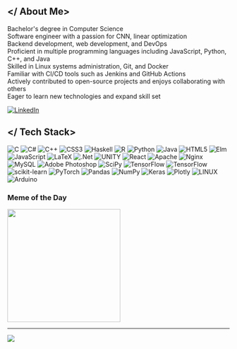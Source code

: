 ## </ About Me>
Bachelor's degree in Computer Science<br>Software engineer with a passion for CNN, linear optimization <br>Backend development, web development, and DevOps<br>Proficient in multiple programming languages including JavaScript, Python, C++, and Java<br>Skilled in Linux systems administration, Git, and Docker<br>Familiar with CI/CD tools such as Jenkins and GitHub Actions<br>Actively contributed to open-source projects and enjoys collaborating with others<br>Eager to learn new technologies and expand skill set

[![LinkedIn](https://img.shields.io/badge/LinkedIn-%230077B5.svg?logo=linkedin&logoColor=white)](https://linkedin.com/in/https://www.linkedin.com/in/moeinroghani/) 


## </ Tech Stack>
![C](https://img.shields.io/badge/c-%23000000.svg?style=flat-square&logo=c&logoColor=white)
![C#](https://img.shields.io/badge/c%23-%23232323.svg?style=flat-square&logo=c-sharp&logoColor=white)
![C++](https://img.shields.io/badge/c++-%23000000.svg?style=flat-square&logo=c%2B%2B&logoColor=white)
![CSS3](https://img.shields.io/badge/css3-%23232323.svg?style=flat-square&logo=css3&logoColor=white)
![Haskell](https://img.shields.io/badge/Haskell-5e5e5e?style=flat-square&logo=haskell&logoColor=white)
![R](https://img.shields.io/badge/r-%23232323.svg?style=flat-square&logo=r&logoColor=white)
![Python](https://img.shields.io/badge/python-4b4b4b?style=flat-square&logo=python&logoColor=white)
![Java](https://img.shields.io/badge/java-%23232323.svg?style=flat-square&logo=java&logoColor=white)
![HTML5](https://img.shields.io/badge/html5-%23000000.svg?style=flat-square&logo=html5&logoColor=white)
![Elm](https://img.shields.io/badge/Elm-5e5e5e?style=flat-square&logo=elm&logoColor=white)
![JavaScript](https://img.shields.io/badge/javascript-%23232323.svg?style=flat-square&logo=javascript&logoColor=white)
![LaTeX](https://img.shields.io/badge/latex-%23000000.svg?style=flat-square&logo=latex&logoColor=white)
![.Net](https://img.shields.io/badge/.NET-5C5C5C?style=flat-square&logo=.net&logoColor=white)
![UNITY](https://img.shields.io/badge/Unity-%23232323.svg?style=flat-square&logo=unity&logoColor=white)
![React](https://img.shields.io/badge/react-%23232323.svg?style=flat-square&logo=react&logoColor=white)
![Apache](https://img.shields.io/badge/apache-%23000000.svg?style=flat-square&logo=apache&logoColor=white)
![Nginx](https://img.shields.io/badge/nginx-%23232323.svg?style=flat-square&logo=nginx&logoColor=white)
![MySQL](https://img.shields.io/badge/mysql-%23000000.svg?style=flat-square&logo=mysql&logoColor=white)
![Adobe Photoshop](https://img.shields.io/badge/adobephotoshop-%23000000.svg?style=flat-square&logo=adobephotoshop&logoColor=white)
![SciPy](https://img.shields.io/badge/SciPy-%23000000.svg?style=flat-square&logo=scipy&logoColor=white)
![TensorFlow](https://img.shields.io/badge/TensorFlow-%23000000.svg?style=flat-square&logo=TensorFlow&logoColor=white)
![TensorFlow](https://img.shields.io/badge/TensorFlow-%23232323.svg?style=flat-square&logo=TensorFlow&logoColor=white)
![scikit-learn](https://img.shields.io/badge/scikit--learn-%23232323.svg?style=flat-square&logo=scikit-learn&logoColor=white)
![PyTorch](https://img.shields.io/badge/PyTorch-%23232323.svg?style=flat-square&logo=PyTorch&logoColor=white)
![Pandas](https://img.shields.io/badge/pandas-%23232323.svg?style=flat-square&logo=pandas&logoColor=white)
![NumPy](https://img.shields.io/badge/numpy-%23232323.svg?style=flat-square&logo=numpy&logoColor=white)
![Keras](https://img.shields.io/badge/Keras-%23000000.svg?style=flat-square&logo=Keras&logoColor=white)
![Plotly](https://img.shields.io/badge/Plotly-%23232323.svg?style=flat-square&logo=plotly&logoColor=white)
![LINUX](https://img.shields.io/badge/Linux-FCC624?style=flat-square&logo=linux&logoColor=black)
![Arduino](https://img.shields.io/badge/-Arduino-4b4b4b?style=flat-square&logo=Arduino&logoColor=white)



### Meme of the Day
<img src="https://rm.up.railway.app/" width="256px"/>

---
[![](https://visitcount.itsvg.in/api?id=MoeinRoghani&icon=1&color=0)](https://visitcount.itsvg.in)

<!--# this is for size, big to small, #, ##, ###,-->
